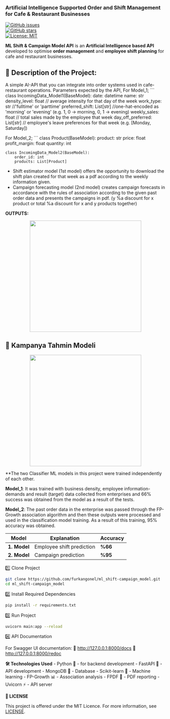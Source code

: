 ### **Artificial Intelligence Supported Order and Shift Management for Cafe & Restaurant Businesses**  

[![GitHub issues](https://img.shields.io/github/issues/furkangonel/ml_shift-campaign_model)](https://github.com/furkangonel/ml_shift-campaign_model/issues)  
[![GitHub stars](https://img.shields.io/github/stars/furkangonel/ml_shift-campaign_model)](https://github.com/furkangonel/ml_shift-campaign_model/stargazers)  
[![License: MIT](https://img.shields.io/badge/License-MIT-yellow.svg)](LICENSE)  


**ML Shift & Campaign Model API** is an **Artificial Intelligence based API** developed to optimise **order management** and **employee shift planning** for cafe and restaurant businesses. 


## 📌 Description of the Project:
A simple AI-API that you can integrate into order systems used in cafe-restaurant operations. 
Parameters expected by the API,
For Model_1; 
    ```
    class IncomingData_Model1(BaseModel):
        date: datetime 
         name: str
         density_level: float  // average intensity for that day of the week
         work_type: str  //'fulltime' or 'parttime'
         preferred_shift: List[str] //one-hat-encoded as 'morning' or 'evening' (e.g. 1, 0 -> morning, 0, 1 -> evening)
         weekly_sales: float   // total sales made by the employee that week
         day_off_preferred: List[str]  // employee's leave preferences for that week (e.g. [Monday, Saturday])
       
For Model_2;
    ```
    class Product(BaseModel):
        product: str
        price: float
        profit_margin: float
        quantity: int

    class IncomingData_Model2(BaseModel):
        order_id: int
        products: List[Product]


+ Shift estimator model (1st model) offers the opportunity to download the shift plan created for that week as a pdf according to the weekly information given.
+ Campaign forecasting model (2nd model) creates campaign forecasts in accordance with the rules of association according to the given past order data and presents the campaigns in pdf. (y %a discount for x product or total %a discount for x and y products together)


**OUTPUTS:**

<p align="center">
  <img src="assets/shift-prediction-example.png" width="350">
</p>

## 🎯 Kampanya Tahmin Modeli
<p align="center">
  <img src="assets/campaign-prediction-example.png" width="350">
</p>


**The two Classifier ML models in this project were trained independently of each other.

**Model_1**: It was trained with business density, employee information-demands and result (target) data collected from enterprises and 66% success was obtained from the model as a result of the tests.

**Model_2**: The past order data in the enterprise was passed through the FP-Growth association algorithm and then these outputs were processed and used in the classification model training. As a result of this training, 95% accuracy was obtained.



| Model  | Explanation | Accuracy |
|--------|-------------|----------|
| **1. Model** | Employee shift prediction | **%66** |
| **2. Model** | Campaign prediction       | **%95** |


1️⃣ Clone Project
```sh
git clone https://github.com/furkangonel/ml_shift-campaign_model.git
cd ml_shift-campaign_model
```
2️⃣ Install Required Dependencies
```sh
pip install -r requirements.txt
```
3️⃣ Run Project
```sh
uvicorn main:app --reload
```
4️⃣ API Documentation

For Swagger UI documentation:
📌 http://127.0.0.1:8000/docs
📌 http://127.0.0.1:8000/redoc


**🛠️ Technologies Used**
	- Python 🐍 - for backend development
	- FastAPI 🚀 - API development
	- MongoDB 🍃 - Database
	- Scikit-learn 🤖 - Machine learning
	- FP-Growth 📊 - Association analysis
	- FPDF 📝 - PDF reporting
	- Uvicorn ⚡ - API server



**📜 LICENSE**

This project is offered under the MIT Licence. For more information, see [LICENSE](LICENSE).